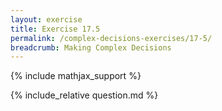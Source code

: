 ```yaml
---
layout: exercise
title: Exercise 17.5
permalink: /complex-decisions-exercises/17-5/
breadcrumb: Making Complex Decisions
---
```


{% include mathjax_support %}

<div><i class="arrow-up" data-chapter="complex-decisions-exercises" data-exercise="ex_5" data-rating="0"></i></div>
{% include_relative question.md %}
